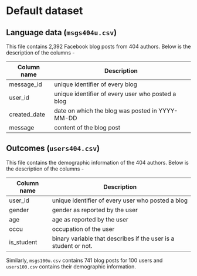 # Default dataset

## Language data (`msgs404u.csv`)
This file contains 2,392 Facebook blog posts from 404 authors. Below is the description of the columns - 

| Column name  | Description  |
| ------------ | ------------ |
| message_id  | unique identifier of every blog  |
| user_id  | unique identifier of every user who posted a blog  |
| created_date  | date on which the blog was posted in YYYY-MM-DD |
| message  | content of the blog post  |

## Outcomes (`users404.csv`)
This file contains the demographic information of the 404 authors. Below is the description of the columns - 

| Column name  | Description  |
| ------------ | ------------ |
| user_id  | unique identifier of every user who posted a blog  |
| gender  | gender as reported by the user |
| age  | age as reported by the user |
| occu  | occupation of the user |
| is_student  | binary variable that describes if the user is a student or not.  |

Similarly, `msgs100u.csv` contains 741 blog posts for 100 users and `users100.csv` contains their demographic information.
